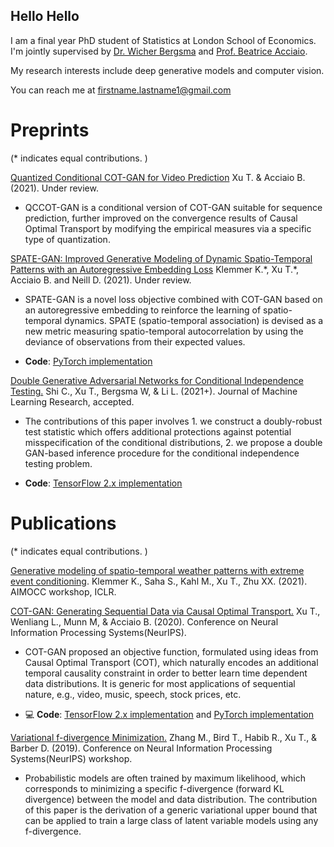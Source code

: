 ## Hello Hello

I am a final year PhD student of Statistics at London School of Economics. I'm jointly supervised by [Dr. Wicher Bergsma](https://www.lse.ac.uk/Statistics/People/Dr-Wicher-Bergsma) and [Prof. Beatrice Acciaio](http://beatrice-acciaio.net/). 

My research interests include deep generative models and computer vision.  

You can reach me at firstname.lastname1@gmail.com

# Preprints
(\* indicates equal contributions. )

[Quantized Conditional COT-GAN for Video Prediction](https://arxiv.org/pdf/2106.05658.pdf) Xu T. & Acciaio B. (2021). Under review.  

- QCCOT-GAN is a conditional version of COT-GAN suitable for sequence prediction, further improved on the convergence results of Causal Optimal Transport by modifying the empirical measures via a specific type of quantization.

[SPATE-GAN: Improved Generative Modeling of Dynamic Spatio-Temporal Patterns with an Autoregressive Embedding Loss](https://arxiv.org/pdf/2109.15044.pdf) Klemmer K.\*, Xu T.\*, Acciaio B. and Neill D. (2021). Under review. 

- SPATE-GAN is a novel loss objective combined with COT-GAN based on an autoregressive embedding to reinforce the learning of spatio-temporal dynamics. SPATE (spatio-temporal association) is devised as a new metric measuring spatio-temporal autocorrelation by using the deviance of observations from their expected values.

- **Code**: [PyTorch implementation](https://github.com/konstantinklemmer/spate-gan)

[Double Generative Adversarial Networks for Conditional Independence Testing.](https://arxiv.org/pdf/2006.02615.pdf) Shi C., Xu T., Bergsma W, & Li L. (2021+). Journal of Machine Learning Research, accepted.

- The contributions of this paper involves 1. we construct a doubly-robust test statistic which offers additional protections against potential misspecification of the conditional distributions, 2. we propose a double GAN-based inference procedure for the conditional independence testing problem.

- **Code**: [TensorFlow 2.x implementation](https://github.com/tianlinxu312/dgcit)

# Publications
(\* indicates equal contributions. )

[Generative modeling of spatio-temporal weather patterns with extreme event conditioning](https://arxiv.org/pdf/2104.12469.pdf). Klemmer K., Saha S., Kahl M., Xu T., Zhu XX. (2021). AIMOCC workshop, ICLR.

[COT-GAN: Generating Sequential Data via Causal Optimal Transport.](https://papers.nips.cc/paper/2020/file/641d77dd5271fca28764612a028d9c8e-Paper.pdf) Xu T., Wenliang L., Munn M, & Acciaio B. (2020). Conference on Neural Information Processing Systems(NeurIPS).

- COT-GAN proposed an objective function, formulated using ideas from Causal Optimal Transport (COT), which naturally encodes an additional temporal causality constraint in order to better learn time dependent data distributions. It is generic for most applications of sequential nature, e.g., video, music, speech, stock prices, etc.  

- :computer: **Code**: [TensorFlow 2.x implementation](https://github.com/tianlinxu312/cot-gan) and [PyTorch implementation](https://github.com/tianlinxu312/cot-gan-pytorch)

[Variational f-divergence Minimization.](https://arxiv.org/pdf/1907.11891.pdf) Zhang M., Bird T., Habib R., Xu T., & Barber D. (2019). Conference on Neural Information Processing Systems(NeurIPS) workshop.

- Probabilistic models are often trained by maximum likelihood, which corresponds to minimizing a specific f-divergence (forward KL divergence) between the model and data distribution. The contribution of this paper is the derivation of a generic variational upper bound that can be applied to train a large class of latent variable models using any f-divergence.
